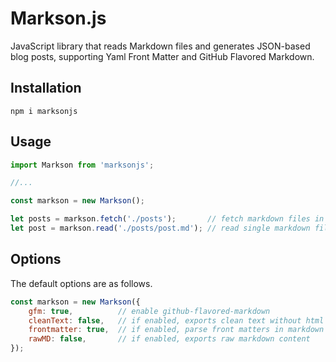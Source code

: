# Markson.js

JavaScript library that reads Markdown files and generates JSON-based blog posts, supporting Yaml Front Matter and GitHub Flavored Markdown.

## Installation

```
npm i marksonjs
```

## Usage

```javascript
import Markson from 'marksonjs';

//...

const markson = new Markson();

let posts = markson.fetch('./posts');       // fetch markdown files in dir
let post = markson.read('./posts/post.md'); // read single markdown file
```

## Options

The default options are as follows.

```javascript
const markson = new Markson({
    gfm: true,          // enable github-flavored-markdown
    cleanText: false,   // if enabled, exports clean text without html tags and white spaces
    frontmatter: true,  // if enabled, parse front matters in markdown files
    rawMD: false,       // if enabled, exports raw markdown content
});
```